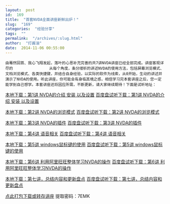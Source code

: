 ```yaml
---
layout:  post
id:  169
title:  "首套NVDA全面讲座新鲜出炉！"
slug:  "169"
categories:  "经验分享"
tags:  ""
permalink:  "/archives/:slug.html"
author:  "打酱油"
date:  2014-11-06 00:55:00
---
```




    由蓦然回首、我心飞翔发起，落叶的心思补充完善的共7讲NVDA讲座已经全部完成。讲座客观详尽的                从每个角度，条分缕析的讲述NVDA的使用方法，包括屏幕浏览模式、文档浏览模式、各类快捷键，并结合自身经验，以实际的软件为线索，从0开始，生动的讲述并演示了NVDA的使用。听此讲座，你可能会有身临其境之感，相信学习完本套讲座之后，您一定能学到自己想学。本套讲座还将因应所需，不断更新，请大家继续期待！下面是试听地址：   

<a accesskey="x" href="http://www.zd.hk/disk/?id=MjQF3qUfAza2">本地下载：第1讲 NVDA的介绍 安装 以及设置</a>
<a accesskey="x" href="http://pan.baidu.com/s/1bPoCCu">百度盘试听下载：第1讲 NVDA的介绍 安装 以及设置</a>

<a accesskey="x" href="http://www.zd.hk/disk/?id=eEVjYzNJVNJf">本地下载：第2讲 NVDA的浏览模式</a>
<a accesskey="x" href="http://pan.baidu.com/s/1sl5xz3n">百度盘试听下载：第2讲 NVDA的浏览模式</a>

<a accesskey="x" href="http://www.zd.hk/disk/?id=zM7z6jjAveqy">本地下载：第3讲 NVDA的插件</a>
<a accesskey="x" href="http://pan.baidu.com/s/1miEvgRQ">百度盘试听下载：第3讲 NVDA的插件</a>

<a accesskey="x" href="http://www.zd.hk/disk/?id=Av2IZ3JVbIBj">本地下载：第4讲 语音相关</a>
<a accesskey=x href="http://pan.baidu.com/s/1hs0WbWC">百度盘试听下载：第4讲 语音相关</Aa>

<a accesskey="x" href="http://www.zd.hk/disk/?id=QFJJBvniEfUz">本地下载：第5讲 windows鼠标键的使用</a>
<a accesskey=x href="http://pan.baidu.com/s/1hsjvhh6">百度盘试听下载：第5讲 windows鼠标键的使用</Aa>

<a accesskey="x" href="http://www.zd.hk/disk/?id=f6NBj2MbqQbi">本地下载：第6讲 利用阿里旺旺整体学习NVDA的操作</a>
<a accesskey=x href="http://pan.baidu.com/s/1hrS0jsg">百度盘试听下载：第6讲 利用阿里旺旺整体学习NVDA的操作</a>

<a accesskey="x" href="http://www.zd.hk/disk/?id=riQZzq6NJrye">本地下载：第七讲，总结内容和更新盘点</a>
<a accesskey=x href="http://pan.baidu.com/s/1kV37NmB">百度盘试听下载：第七讲，总结内容和更新盘点</a>

<a href="https://eyun.baidu.com/s/3nvO2yUH">点此打包下载或转存讲座</a> 提取密码：7EMK